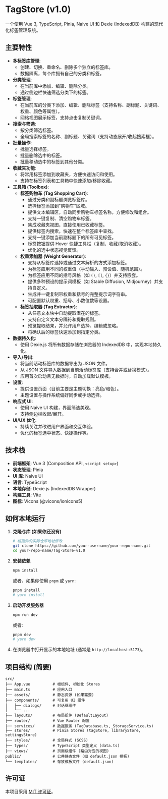 # TagStore (v1.0)

一个使用 Vue 3, TypeScript, Pinia, Naive UI 和 Dexie (IndexedDB) 构建的现代化标签管理系统。

## 主要特性

*   **多标签库管理**:
    *   创建、切换、重命名、删除多个独立的标签库。
    *   数据隔离，每个库拥有自己的分类和标签。
*   **分类管理**:
    *   在当前库中添加、编辑、删除分类。
    *   通过侧边栏快速筛选分类下的标签。
*   **标签管理**:
    *   在当前库的分类下添加、编辑、删除标签（支持名称、副标题、关键词、权重、颜色等属性）。
    *   网格视图展示标签，支持点击复制关键词。
*   **搜索与筛选**:
    *   按分类筛选标签。
    *   全局搜索标签的名称、副标题、关键词（支持动态展开/收起搜索框）。
*   **批量操作**:
    *   批量选择标签。
    *   批量删除选中的标签。
    *   批量移动选中的标签到其他分类。
*   **收藏夹功能**:
    *   将常用标签添加到收藏夹，方便快速访问和使用。
    *   支持在标签列表和工具箱中快速添加/移除收藏。
*   **工具箱 (Toolbox)**:
    *   **标签购物车 (Tag Shopping Cart)**:
        *   通过分类和副标题浏览标签库。
        *   选择标签添加到"购物车"区域。
        *   提供文本编辑区，自动同步购物车标签名称，方便修改和组合。
        *   支持一键复制、清空购物车标签。
        *   集成收藏夹视图，直接使用已收藏标签。
        *   提供标签内搜索，快速在整个标签库中查找。
        *   支持一键添加当前副标题下的所有可见标签。
        *   标签按钮提供 Hover 快捷工具栏（复制、收藏/取消收藏）。
        *   优化的选中状态视觉反馈。
    *   **权重添加器 (Weight Generator)**:
        *   支持从标签库选择或通过文本解析的方式添加标签。
        *   为标签应用不同的权重值（手动输入、预设值、随机范围）。
        *   为标签应用不同的括号风格（如 `()`, `[]`, `{}`）并支持嵌套。
        *   提供多种预设的提示词模板（如 Stable Diffusion, Midjourney）并支持自定义。
        *   生成并一键复制带权重和括号的完整提示词字符串。
        *   可配置默认权重、括号、小数位数等设置。
    *   **标签抽取器 (Tag Extractor)**:
        *   从任意文本块中自动提取潜在的标签。
        *   支持自定义文本分隔符和提取规则。
        *   预览提取结果，并允许用户选择、编辑或忽略。
        *   将确认后的标签快速添加到指定分类。
*   **数据持久化**:
    *   使用 Dexie.js 将所有数据存储在浏览器的 IndexedDB 中，实现本地持久化。
*   **导入/导出**:
    *   将当前活动标签库的数据导出为 JSON 文件。
    *   从 JSON 文件导入数据到当前活动标签库（支持合并或替换模式）。
    *   应用首次启动且无数据时，自动加载默认模板。
*   **设置**:
    *   提供设置页面（目前主要是主题切换：亮色/暗色）。
    *   主题设置与操作系统偏好同步或手动选择。
*   **响应式 UI**:
    *   使用 Naive UI 构建，界面简洁美观。
    *   支持侧边栏收起/展开。
*   **UI/UX 优化**:
    *   持续关注并改进用户界面和交互体验。
    *   优化的标签选中状态、快捷操作等。

## 技术栈

*   **前端框架**: Vue 3 (Composition API, `<script setup>`)
*   **状态管理**: Pinia
*   **UI 库**: Naive UI
*   **语言**: TypeScript
*   **本地存储**: Dexie.js (IndexedDB Wrapper)
*   **构建工具**: Vite
*   **图标**: Vicons (@vicons/ionicons5)

## 如何本地运行

1.  **克隆仓库 (如果你还没有)**
    ```bash
    # 根据你的实际仓库地址修改
    git clone https://github.com/your-username/your-repo-name.git 
    cd your-repo-name/Tag-Store-v1.0 
    ```
2.  **安装依赖**
    ```bash
    npm install 
    ```
    或者，如果你使用 `pnpm` 或 `yarn`:
    ```bash
    pnpm install
    # yarn install
    ```
3.  **启动开发服务器**
    ```bash
    npm run dev
    ```
    或者:
    ```bash
    pnpm dev
    # yarn dev
    ```
4.  在浏览器中打开显示的本地地址 (通常是 `http://localhost:5173`)。

## 项目结构 (简要)

```
src/
├── App.vue          # 根组件, 初始化 Stores
├── main.ts          # 应用入口
├── assets/          # 静态资源 (如果需要)
├── components/      # 可复用 UI 组件
│   ├── dialogs/     # 对话框组件
│   └── ...
├── layouts/         # 布局组件 (DefaultLayout)
├── router/          # Vue Router 配置
├── services/        # 数据服务 (TagDatabase.ts, StorageService.ts)
├── stores/          # Pinia Stores (tagStore, libraryStore, settingsStore)
├── styles/          # 全局样式 (SCSS)
├── types/           # TypeScript 类型定义 (data.ts)
├── views/           # 页面级组件 (路由对应的视图)
public/              # 公共静态文件 (如 default.json 模板)
└── templates/       # 存放模板文件 (default.json)
```

## 许可证

本项目采用 [MIT 许可证](LICENSE)。
